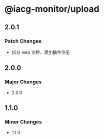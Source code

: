 # @iacg-monitor/upload

## 2.0.1

### Patch Changes

- 拆分 web 监控，添加插件注册

## 2.0.0

### Major Changes

- 2.0.0

## 1.1.0

### Minor Changes

- 1.1.0
